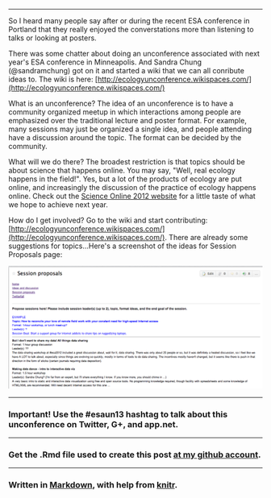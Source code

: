 

*********

So I heard many people say after or during the recent ESA conference in Portland that they really enjoyed the converstations more than listening to talks or looking at posters. 

There was some chatter about doing an unconference associated with next year's ESA conference in Minneapolis. And Sandra Chung (@sandramchung) got on it and started a wiki that we can all conribute ideas to. The wiki is here: [http://ecologyunconference.wikispaces.com/](http://ecologyunconference.wikispaces.com/)

What is an unconference? The idea of an unconference is to have a community organized meetup in which interactions among people are emphasized over the traditional lecture and poster format. For example, many sessions may just be organized a single idea, and people attending have a discussion around the topic. The format can be decided by the community. 

What will we do there? The broadest restriction is that topics should be about science that happens online. You may say, "Well, real ecology happens in the field!". Yes, but a lot of the products of ecology are put online, and increasingly the discussion of the practice of ecology happens online. Check out the [Science Online 2012 website](http://scienceonline2012.com/) for a little taste of what we hope to achieve next year.

How do I get involved? Go to the wiki and start contributing: [http://ecologyunconference.wikispaces.com/](http://ecologyunconference.wikispaces.com/). There are already some suggestions for topics...Here's a screenshot of the ideas for Session Proposals page:

![ecologyunconf](img/ecologyunconf.png)

*********

### Important!  Use the #esaun13 hashtag to talk about this unconference on Twitter, G+, and app.net.

*********

### Get the .Rmd file used to create this post [at my github account](https://github.com/sckott/sckott.github.io/blob/master/_drafts/2012-08-30-making-matrices.Rmd).

*********

### Written in [Markdown](http://daringfireball.net/projects/markdown/), with help from [knitr](http://yihui.name/knitr/).
